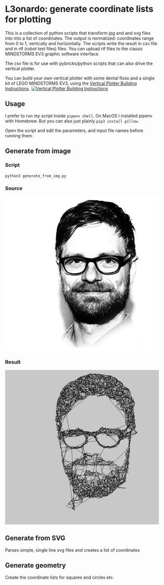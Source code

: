 # L3onardo: generate coordinate lists for plotting #

This is a collection of python scripts that transform jpg and and svg files into into a list of coordinates. The output is normalized: coordinates range from 0 to 1, vertically and horizontally. The scripts write the result in csv file and in rtf (robot text files) files. You can upload rtf files to the classic MINDSTORMS EV3 graphic software interface. 

The csv file is for use with pybricks/python scripts that can also drive the vertical plotter.

You can build your own vertical plotter with some dental floss and a single kit of LEGO MINDSTORMS EV3, using the [Vertical Plotter Building Instructions](http://antonsmindstorms.com.transurl.nl/product/31313-ev3-vertical-plotter-building-instructions/).
[![Vertical Plotter Building Instructions](images/building_instructions.jpg)](http://antonsmindstorms.com.transurl.nl/product/31313-ev3-vertical-plotter-building-instructions/)

## Usage
I prefer to run my script inside `pipenv shell`. On MacOS I installed pipenv with Homebrew. But you can also just plainly `pip3 install pillow`.

Open the script and edit the parameters, and input file names before running them.

## Generate from image ##
### Script
`python3 generate_from_img.py`

### Source
![alt text](https://github.com/antonvh/L3onardo-plotter/blob/master/input/anton.jpg "Original image")

### Result
![alt text](https://github.com/antonvh/L3onardo-plotter/blob/master/images/result.jpg "Result")


## Generate from SVG ##
Parses simple, single line svg files and creates a list of coordinates

## Generate geometry ##
Create the coordinate lists for squares and circles etc.
